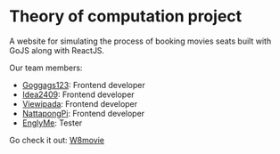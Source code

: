 # Theory of computation project
A website for simulating the process of booking movies seats built with GoJS along with ReactJS.

Our team members:
- [Goggags123](https://github.com/Goggags123): Frontend developer
- [Idea2409](https://github.com/idea2409): Frontend developer
- [Viewipada](https://github.com/viewipada): Frontend developer
- [NattapongPi](https://github.com/NattapongPi): Frontend developer
- [EnglyMe](https://github.com/EnglyME): Tester

Go check it out: [W8movie](https://w8movie.netlify.app/)
